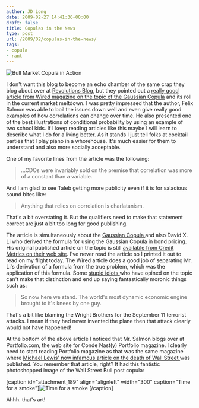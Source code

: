 ```yaml
---
author: JD Long
date: 2009-02-27 14:41:36+00:00
draft: false
title: Copulas in the News
type: post
url: /2009/02/copulas-in-the-news/
tags:
- copula
- rant
---
```


![Bull Market Copula in Action](https://www.cerebralmastication.com/wp-content/uploads/2009/02/cow-300x193.jpg)


I don't want this blog to become an echo chamber of the same crap they blog about over at [Revolutions Blog](http://blog.revolution-computing.com/), but they pointed out a [really good article from Wired magazine on the topic of the Gaussian Copula](http://www.wired.com/techbiz/it/magazine/17-03/wp_quant?currentPage=all) and its roll in the current market meltdown. I was pretty impressed that the author, Felix Salmon was able to boil the issues down well and even give really good examples of how correlations can change over time. He also presented one of the best illustrations of conditional probability by using an example of two school kids. If I keep reading articles like this maybe I will learn to describe what I do for a living better. As it stands I just tell folks at cocktail parties that I play piano in a whorehouse. It's much easier for them to understand and also more socially acceptable.

One of my favorite lines from the article was the following:


<blockquote>...CDOs were invariably sold on the premise that correlation was more of a constant than a variable.</blockquote>


And I am glad to see Taleb getting more publicity even if it is for salacious sound bites like:


<blockquote>Anything that relies on correlation is charlatanism.</blockquote>


That's a bit overstating it. But the qualifiers need to make that statement correct are just a bit too long for good publishing.

The article is simultaneously about the [Gaussian Copula ](http://en.wikipedia.org/wiki/Copula_(statistics))and also David X. Li who derived the formula for using the Gaussian Copula in bond pricing. His original published article on the topic is still [available from Credit Metrics on their web site](http://www.defaultrisk.com/_pdf6j4/On%20Default%20Correlation-%20A%20Copula%20Function%20Approach.pdf). I've never read the article so I printed it out to read on my flight today. The Wired article does a good job of separating Mr. Li's derivation of a formula from the true problem, which was the application of this formula. Some [stupid idiots ](http://open.salon.com/blog/chad98036/2009/02/24/how_david_x_li_killed_wall_street)who have opined on the topic can't make that distinction and end up saying fantastically moronic things such as:


<blockquote>So now here we stand.  The world's most dynamic economic engine brought to it's knees by one guy.</blockquote>


That's a bit like blaming the Wright Brothers for the September 11 terrorist attacks. I mean if they had never invented the plane then that attack clearly would not have happened!

At the bottom of the above article I noticed that Mr. Salmon blogs over at Portfolio.com, the web site for Conde Nast(y) Portfolio magazine. I clearly need to start reading Portfolio magazine as that was the same magazine where [Michael Lewis' now infamous article on the death of Wall Street ](http://www.portfolio.com/news-markets/national-news/portfolio/2008/11/11/The-End-of-Wall-Streets-Boom)was published. You remember that article, right? It had this fantistic photoshopped image of the Wall Street Bull post copula:

[caption id="attachment_189" align="alignleft" width="300" caption="Time for a smoke"]![Time for a smoke](https://www.cerebralmastication.com/wp-content/uploads/2009/02/end-wall-st-bull-collapsed-slide-300x182.jpg)
[/caption]

Ahhh. that's art!
